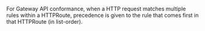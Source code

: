 For Gateway API conformance, when a HTTP request matches multiple rules within a HTTPRoute, precedence is given to the rule that comes first in that HTTPRoute (in list-order).
